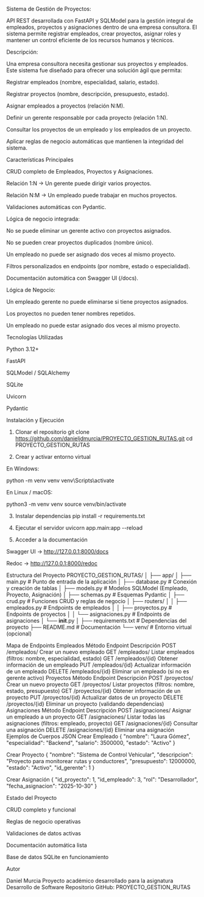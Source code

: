 Sistema de Gestión de Proyectos:

API REST desarrollada con FastAPI y SQLModel para la gestión integral de empleados, proyectos y asignaciones dentro de una empresa consultora.
El sistema permite registrar empleados, crear proyectos, asignar roles y mantener un control eficiente de los recursos humanos y técnicos.

Descripción:

Una empresa consultora necesita gestionar sus proyectos y empleados.
Este sistema fue diseñado para ofrecer una solución ágil que permita:

Registrar empleados (nombre, especialidad, salario, estado).

Registrar proyectos (nombre, descripción, presupuesto, estado).

Asignar empleados a proyectos (relación N:M).

Definir un gerente responsable por cada proyecto (relación 1:N).

Consultar los proyectos de un empleado y los empleados de un proyecto.

Aplicar reglas de negocio automáticas que mantienen la integridad del sistema.

Características Principales

CRUD completo de Empleados, Proyectos y Asignaciones.

Relación 1:N → Un gerente puede dirigir varios proyectos.

Relación N:M → Un empleado puede trabajar en muchos proyectos.

Validaciones automáticas con Pydantic.

Lógica de negocio integrada:

No se puede eliminar un gerente activo con proyectos asignados.

No se pueden crear proyectos duplicados (nombre único).

Un empleado no puede ser asignado dos veces al mismo proyecto.

Filtros personalizados en endpoints (por nombre, estado o especialidad).

Documentación automática con Swagger UI (/docs).

Lógica de Negocio:

Un empleado gerente no puede eliminarse si tiene proyectos asignados.

Los proyectos no pueden tener nombres repetidos.

Un empleado no puede estar asignado dos veces al mismo proyecto.

Tecnologías Utilizadas

Python 3.12+

FastAPI

SQLModel / SQLAlchemy

SQLite

Uvicorn

Pydantic

Instalación y Ejecución
1. Clonar el repositorio
git clone https://github.com/danieljdmurcia/PROYECTO_GESTION_RUTAS.git
cd PROYECTO_GESTION_RUTAS

3. Crear y activar entorno virtual

En Windows:

python -m venv venv
venv\Scripts\activate


En Linux / macOS:

python3 -m venv venv
source venv/bin/activate

3. Instalar dependencias
pip install -r requirements.txt

4. Ejecutar el servidor
uvicorn app.main:app --reload

5. Acceder a la documentación

Swagger UI → http://127.0.0.1:8000/docs

Redoc → http://127.0.0.1:8000/redoc

Estructura del Proyecto
PROYECTO_GESTION_RUTAS/
│
├── app/
│   ├── main.py                # Punto de entrada de la aplicación
│   ├── database.py            # Conexión y creación de tablas
│   ├── models.py              # Modelos SQLModel (Empleado, Proyecto, Asignación)
│   ├── schemas.py             # Esquemas Pydantic
│   ├── crud.py                # Funciones CRUD y reglas de negocio
│   ├── routers/
│   │   ├── empleados.py       # Endpoints de empleados
│   │   ├── proyectos.py       # Endpoints de proyectos
│   │   └── asignaciones.py    # Endpoints de asignaciones
│   └── __init__.py
│
├── requirements.txt           # Dependencias del proyecto
├── README.md                  # Documentación
└── venv/                      # Entorno virtual (opcional)

Mapa de Endpoints
Empleados
Método	Endpoint	Descripción
POST	/empleados/	Crear un nuevo empleado
GET	/empleados/	Listar empleados (filtros: nombre, especialidad, estado)
GET	/empleados/{id}	Obtener información de un empleado
PUT	/empleados/{id}	Actualizar información de un empleado
DELETE	/empleados/{id}	Eliminar un empleado (si no es gerente activo)
Proyectos
Método	Endpoint	Descripción
POST	/proyectos/	Crear un nuevo proyecto
GET	/proyectos/	Listar proyectos (filtros: nombre, estado, presupuesto)
GET	/proyectos/{id}	Obtener información de un proyecto
PUT	/proyectos/{id}	Actualizar datos de un proyecto
DELETE	/proyectos/{id}	Eliminar un proyecto (validando dependencias)
Asignaciones
Método	Endpoint	Descripción
POST	/asignaciones/	Asignar un empleado a un proyecto
GET	/asignaciones/	Listar todas las asignaciones (filtros: empleado, proyecto)
GET	/asignaciones/{id}	Consultar una asignación
DELETE	/asignaciones/{id}	Eliminar una asignación
Ejemplos de Cuerpos JSON
Crear Empleado
{
  "nombre": "Laura Gómez",
  "especialidad": "Backend",
  "salario": 3500000,
  "estado": "Activo"
}

Crear Proyecto
{
  "nombre": "Sistema de Control Vehicular",
  "descripcion": "Proyecto para monitorear rutas y conductores",
  "presupuesto": 12000000,
  "estado": "Activo",
  "id_gerente": 1
}

Crear Asignación
{
  "id_proyecto": 1,
  "id_empleado": 3,
  "rol": "Desarrollador",
  "fecha_asignacion": "2025-10-30"
}

Estado del Proyecto

CRUD completo y funcional

Reglas de negocio operativas

Validaciones de datos activas

Documentación automática lista

Base de datos SQLite en funcionamiento

Autor

Daniel Murcia
Proyecto académico desarrollado para la asignatura Desarrollo de Software
Repositorio GitHub: PROYECTO_GESTION_RUTAS
